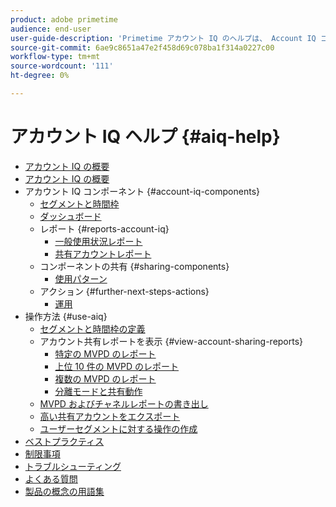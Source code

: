 ```yaml
---
product: adobe primetime
audience: end-user
user-guide-description: 'Primetime アカウント IQ のヘルプは、 Account IQ コンポーネントに関する情報を提供し、様々なコンポーネントを使用するためのユーザージャーニーに関する情報を提供します。 '
source-git-commit: 6ae9c8651a47e2f458d69c078ba1f314a0227c00
workflow-type: tm+mt
source-wordcount: '111'
ht-degree: 0%

---
```


# アカウント IQ ヘルプ {#aiq-help}

+ [アカウント IQ の概要](/help/AccountIQ/home.md)
+ [アカウント IQ の概要](/help/AccountIQ/get-started.md)
+ アカウント IQ コンポーネント {#account-iq-components}
   + [セグメントと時間枠](/help/AccountIQ/segments-timeframe.md)
   + [ダッシュボード](/help/AccountIQ/dashboard.md)
   + レポート {#reports-account-iq}
      + [一般使用状況レポート](/help/AccountIQ/general-usage-reports.md)
      + [共有アカウントレポート](/help/AccountIQ/shared-acc-reports.md)
   + コンポーネントの共有 {#sharing-components}
      + [使用パターン](/help/AccountIQ/usage-patterns.md)
   + アクション {#further-next-steps-actions}
      + [運用](/help/AccountIQ/operations.md)
+ 操作方法 {#use-aiq}
   + [セグメントと時間枠の定義](/help/AccountIQ/howto-select-segment-timeframe.md)
   + アカウント共有レポートを表示 {#view-account-sharing-reports}
      + [特定の MVPD のレポート](/help/AccountIQ/reports-for-specific-mvpds.md)
      + [上位 10 件の MVPD のレポート](/help/AccountIQ/top-10-mvpd-reports.md)
      + [複数の MVPD のレポート](viewrep-multiple-mvpd-channel.md)
      + [分離モードと共有動作](/help/AccountIQ/isolation-mode.md)
   + [MVPD およびチャネルレポートの書き出し](/help/AccountIQ/export-segment-metrics.md)
   + [高い共有アカウントをエクスポート](/help/AccountIQ/export-acc-information.md)
   + [ユーザーセグメントに対する操作の作成](/help/AccountIQ/operation-affecting-user-segment.md)
+ [ベストプラクティス](/help/AccountIQ/best-practices.md)
+ [制限事項](/help/AccountIQ/limitations.md)
+ [トラブルシューティング](/help/AccountIQ/troubleshoot.md)
+ [よくある質問](/help/AccountIQ/faq.md)
+ [製品の概念の用語集](/help/AccountIQ/product-concepts.md)